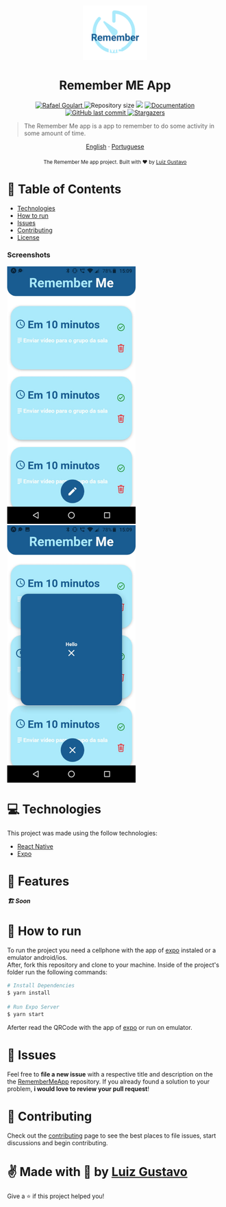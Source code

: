 <p align="center">
   <img src="./assets/remember-me-app-logo.png" width="150"/>
</p>
 
<h1 align="center">Remember ME App</h1>

<p align="center">
	<a href="https://www.linkedin.com/in/luiz-gustavo-56146b1a5/">
      <img alt="Rafael Goulart" src="https://img.shields.io/badge/-LuizGustavo-195C92?style=flat&logo=Linkedin&logoColor=white" />
   </a>
  <img alt="Repository size" src="https://img.shields.io/github/repo-size/tonicprism/RememberMeApp?color=195C92">

  <img src="https://img.shields.io/badge/version-1.0.0-195C92.svg?cacheSeconds=2592000" />
  <a href="https://github.com/tonicprism/RandomNumberApp#readme">
    <img alt="Documentation" src="https://img.shields.io/badge/documentation-yes-195C92.svg" target="_blank" />
  </a>
   <a href="https://github.com/tonicprism/proffy/commits/master">
      <img alt="GitHub last commit" src="https://img.shields.io/github/last-commit/tonicprism/RememberMeApp?color=195C92">
  </a>
   <a href="https://github.com/tonicprism/RememberMeApp/stargazers">
      <img alt="Stargazers" src="https://img.shields.io/github/stars/tonicprism/RememberMeApp?color=195C92&logo=github">
   </a>
</p>

> The Remember Me app is a app to remember to do some activity in some amount of time.

<p align="center">
    <a href="README.md">English</a>
    ·
    <a href="README-pt.md">Portuguese</a>
</p>

<div align="center">
  <sub>The Remember Me app project. Built with ❤︎ by
    <a href="https://github.com/tonicprism">Luiz Gustavo</a>
  </sub>
</div>

# :pushpin: Table of Contents

- [Technologies](#computer-technologies)
- [How to run](#construction_worker-how-to-run)
- [Issues](#bug-issues)
- [Contributing](#tada-contributing)
- [License](#closed_book-license)

### Screenshots

<div float="left">
  <img src="./.github/screenshot01.jpeg" width="300">
  <img src="./.github/screenshot02.jpeg" width="300">
</div>

# :computer: Technologies

This project was made using the follow technologies:

- [React Native](https://reactnative.dev/)
- [Expo](http://expo.io/)

# :rocket: Features

**_🏗 Soon_**

# :construction_worker: How to run

To run the project you need a cellphone with the app of [expo](https://play.google.com/store/apps/details?id=host.exp.exponent) instaled or a emulator android/ios.
<br />
After, fork this repository and clone to your machine. Inside of the project's folder run the following commands:

```sh
# Install Dependencies
$ yarn install

# Run Expo Server
$ yarn start
```

Aferter read the QRCode with the app of [expo](https://play.google.com/store/apps/details?id=host.exp.exponent) or run on emulator.

# :bug: Issues

Feel free to **file a new issue** with a respective title and description on the the [RememberMeApp](https://github.com/tonicprism/RememberMeApp/issues) repository. If you already found a solution to your problem, **i would love to review your pull request**!

# :tada: Contributing

Check out the [contributing](./CONTRIBUTING.md) page to see the best places to file issues, start discussions and begin contributing.

# ✌ Made with 💙 by [Luiz Gustavo](https://github.com/tonicprism/)

Give a ⭐️ if this project helped you!
